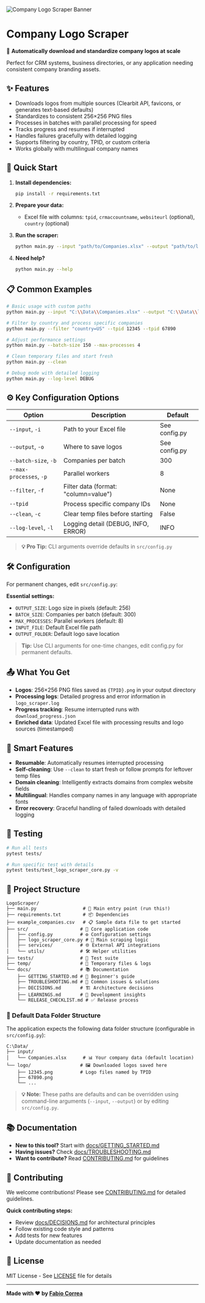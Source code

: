 ![Company Logo Scraper Banner](banner.png)

# Company Logo Scraper

🚀 **Automatically download and standardize company logos at scale**

Perfect for CRM systems, business directories, or any application needing consistent company branding assets.

## ✨ Features
- Downloads logos from multiple sources (Clearbit API, favicons, or generates text-based defaults)
- Standardizes to consistent 256×256 PNG files
- Processes in batches with parallel processing for speed
- Tracks progress and resumes if interrupted
- Handles failures gracefully with detailed logging
- Supports filtering by country, TPID, or custom criteria
- Works globally with multilingual company names

## 🚀 Quick Start

1. **Install dependencies:**
   ```bash
   pip install -r requirements.txt
   ```

2. **Prepare your data:**
   - Excel file with columns: `tpid`, `crmaccountname`, `websiteurl` (optional), `country` (optional)

3. **Run the scraper:**
   ```bash
   python main.py --input "path/to/Companies.xlsx" --output "path/to/logos"
   ```

4. **Need help?**
   ```bash
   python main.py --help
   ```

## 📋 Common Examples

```bash
# Basic usage with custom paths
python main.py --input "C:\\Data\\Companies.xlsx" --output "C:\\Data\\logos"

# Filter by country and process specific companies
python main.py --filter "country=US" --tpid 12345 --tpid 67890

# Adjust performance settings
python main.py --batch-size 150 --max-processes 4

# Clean temporary files and start fresh
python main.py --clean

# Debug mode with detailed logging
python main.py --log-level DEBUG
```

## ⚙️ Key Configuration Options

| Option | Description | Default |
|--------|-------------|---------|
| `--input`, `-i` | Path to your Excel file | See config.py |
| `--output`, `-o` | Where to save logos | See config.py |
| `--batch-size`, `-b` | Companies per batch | 300 |
| `--max-processes`, `-p` | Parallel workers | 8 |
| `--filter`, `-f` | Filter data (format: "column=value") | None |
| `--tpid` | Process specific company IDs | None |
| `--clean`, `-c` | Clear temp files before starting | False |
| `--log-level`, `-l` | Logging detail (DEBUG, INFO, ERROR) | INFO |

> **💡 Pro Tip:** CLI arguments override defaults in `src/config.py`

## 🛠️ Configuration

For permanent changes, edit `src/config.py`:

**Essential settings:**
- `OUTPUT_SIZE`: Logo size in pixels (default: 256)
- `BATCH_SIZE`: Companies per batch (default: 300)
- `MAX_PROCESSES`: Parallel workers (default: 8)
- `INPUT_FILE`: Default Excel file path
- `OUTPUT_FOLDER`: Default logo save location

> **Tip:** Use CLI arguments for one-time changes, edit config.py for permanent defaults.

## 📤 What You Get

- **Logos**: 256×256 PNG files saved as `{TPID}.png` in your output directory
- **Processing logs**: Detailed progress and error information in `logo_scraper.log`
- **Progress tracking**: Resume interrupted runs with `download_progress.json`
- **Enriched data**: Updated Excel file with processing results and logo sources (timestamped)

## 🔄 Smart Features

- **Resumable**: Automatically resumes interrupted processing
- **Self-cleaning**: Use `--clean` to start fresh or follow prompts for leftover temp files
- **Domain cleaning**: Intelligently extracts domains from complex website fields
- **Multilingual**: Handles company names in any language with appropriate fonts
- **Error recovery**: Graceful handling of failed downloads with detailed logging

## 🧪 Testing

```bash
# Run all tests
pytest tests/

# Run specific test with details
pytest tests/test_logo_scraper_core.py -v
```

## 📂 Project Structure

```
LogoScraper/
├── main.py                 # 🎯 Main entry point (run this!)
├── requirements.txt        # 📦 Dependencies
├── example_companies.csv   # 📋 Sample data file to get started
├── src/                   # 🔧 Core application code
│   ├── config.py          # ⚙️ Configuration settings
│   ├── logo_scraper_core.py # 🎨 Main scraping logic
│   ├── services/          # 🌐 External API integrations
│   └── utils/             # 🛠️ Helper utilities
├── tests/                 # 🧪 Test suite
├── temp/                  # 📁 Temporary files & logs
└── docs/                  # 📚 Documentation
    ├── GETTING_STARTED.md # 🚀 Beginner's guide
    ├── TROUBLESHOOTING.md # 🔧 Common issues & solutions
    ├── DECISIONS.md       # 🏗️ Architecture decisions
    ├── LEARNINGS.md       # 📝 Development insights
    └── RELEASE_CHECKLIST.md # ✅ Release process
```

### 📁 Default Data Folder Structure

The application expects the following data folder structure (configurable in `src/config.py`):

```
C:\Data/
├── input/
│   └── Companies.xlsx      # 📊 Your company data (default location)
└── logo/                  # 🖼️ Downloaded logos saved here
    ├── 12345.png          # Logo files named by TPID
    ├── 67890.png
    └── ...
```

> **💡 Note:** These paths are defaults and can be overridden using command-line arguments (`--input`, `--output`) or by editing `src/config.py`.

## 📚 Documentation

- **New to this tool?** Start with [docs/GETTING_STARTED.md](docs/GETTING_STARTED.md)
- **Having issues?** Check [docs/TROUBLESHOOTING.md](docs/TROUBLESHOOTING.md)
- **Want to contribute?** Read [CONTRIBUTING.md](CONTRIBUTING.md) for guidelines

## 🤝 Contributing

We welcome contributions! Please see [CONTRIBUTING.md](CONTRIBUTING.md) for detailed guidelines.

**Quick contributing steps:**
- Review [docs/DECISIONS.md](docs/DECISIONS.md) for architectural principles
- Follow existing code style and patterns  
- Add tests for new features
- Update documentation as needed

## 📄 License

MIT License - See [LICENSE](LICENSE) file for details

---

**Made with ❤️ by [Fabio Correa](mailto:fabio@correax.com)**